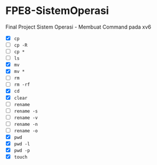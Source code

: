 # FPE8-SistemOperasi

Final Project Sistem Operasi - Membuat Command pada xv6

- [X] `cp`
- [ ] `cp -R`
- [ ] `cp *`
- [ ] `ls`
- [X] `mv`
- [X] `mv *`
- [ ] `rm`
- [ ] `rm -rf`
- [X] `cd`
- [X] `clear`
- [ ] `rename`
- [ ] `rename -s`
- [ ] `rename -v`
- [ ] `rename -n`
- [ ] `rename -o`
- [X] `pwd`
- [X] `pwd -l`
- [X] `pwd -p`
- [X] `touch`
